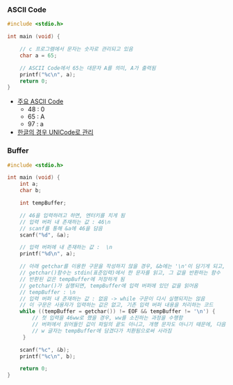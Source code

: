 ### ASCII Code
```c
#include <stdio.h>

int main (void) {

    // c 프로그램에서 문자는 숫자로 관리되고 있음
    char a = 65;

    // ASCII Code에서 65는 대문자 A를 의미, A가 출력됨
    printf("%c\n", a);
    return 0;
}
```

- [주요 ASCII Code](https://www.ascii-code.com/codechart)
    - 48 : 0
    - 65 : A
    - 97 : a
- [한글의 경우 UNICode로 관리](https://www.unicode.org/charts/)

### Buffer
```c
#include <stdio.h>

int main (void) {
    int a;
    char b;

    int tempBuffer;

    // 46을 입력하려고 하면, 엔터키를 치게 됨
    // 입력 버퍼 내 존재하는 값 : 46\n
    // scanf를 통해 &a에 46을 담음
    scanf("%d", &a);

    // 입력 버퍼에 내 존재하는 값 :  \n
    printf("%d\n", a);

    // 아래 getchar를 이용한 구문을 작성하지 않을 경우, &b에는 '\n'이 담기게 되고, 의도와는 달리 프로그램이 종료됨
    // getchar()함수는 stdin(표준입력)에서 한 문자를 읽고, 그 값을 반환하는 함수
    // 반환된 값은 tempBuffer에 저장하게 됨
    // getchar()가 실행되면, tempBuffer에 입력 버퍼에 있던 값을 읽어옴
    // tempBuffer : \n
    // 입력 버퍼 내 존재하는 값 : 없음 -> while 구문이 다시 실행되지는 않음
    // 이 구문은 사용자가 입력하는 값은 없고, 기존 입력 버퍼 내용을 처리하는 코드
    while ((tempBuffer = getchar()) != EOF && tempBuffer != '\n') {
        // 첫 입력을 46ww로 했을 경우, ww를 소진하는 과정을 수행함
        // 버퍼에서 읽어들인 값이 파일의 끝도 아니고, 개행 문자도 아니기 때문에, 다음 값을 읽어들이는 getchar()를 수행
        // w 글자는 tempBuffer에 담겼다가 치환됨으로써 사라짐
     }

    scanf("%c", &b);
    printf("%c\n", b);

    return 0;
}
```